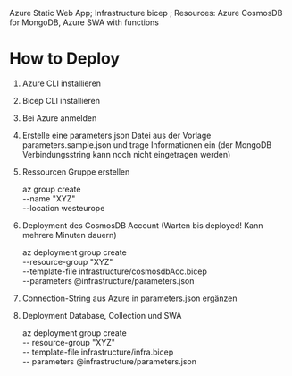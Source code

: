 Azure Static Web App;
Infrastructure bicep ;
Resources: Azure CosmosDB for MongoDB, Azure SWA with functions

# How to Deploy

1. Azure CLI installieren
2. Bicep CLI installieren
3. Bei Azure anmelden
4. Erstelle eine parameters.json Datei aus der Vorlage parameters.sample.json und trage Informationen ein (der MongoDB Verbindungsstring kann noch nicht eingetragen werden)
5. Ressourcen Gruppe erstellen

   az group create \
   --name "XYZ" \
   --location westeurope

6. Deployment des CosmosDB Account (Warten bis deployed! Kann mehrere Minuten dauern)

   az deployment group create \
   --resource-group "XYZ" \
   --template-file infrastructure/cosmosdbAcc.bicep \
   --parameters @infrastructure/parameters.json

7. Connection-String aus Azure in parameters.json ergänzen
8. Deployment Database, Collection und SWA

   az deployment group create \
   -- resource-group "XYZ" \
   -- template-file infrastructure/infra.bicep \
   -- parameters @infrastructure/parameters.json
